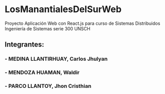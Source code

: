# LosManantialesDelSurWeb
Proyecto Aplicación Web con React.js para curso de Sistemas Distribuidos Ingeniería de Sistemas serie 300 UNSCH

## Integrantes:
### - MEDINA LLANTIRHUAY, Carlos Jhulyan
### - MENDOZA HUAMAN, Waldir
### - PARCO LLANTOY, Jhon Cristhian